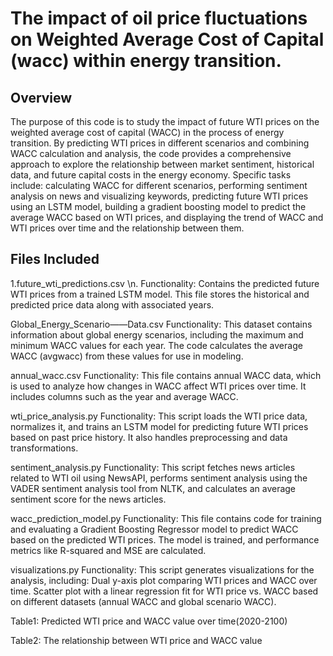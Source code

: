 # The impact of oil price fluctuations on Weighted Average Cost of Capital (wacc) within energy transition.

## Overview 

The purpose of this code is to study the impact of future WTI prices on the weighted average cost of capital (WACC) in the process of energy transition. By predicting WTI prices in different scenarios and combining WACC calculation and analysis, the code provides a comprehensive approach to explore the relationship between market sentiment, historical data, and future capital costs in the energy economy. Specific tasks include: calculating WACC for different scenarios, performing sentiment analysis on news and visualizing keywords, predicting future WTI prices using an LSTM model, building a gradient boosting model to predict the average WACC based on WTI prices, and displaying the trend of WACC and WTI prices over time and the relationship between them.

## Files Included

1.future_wti_predictions.csv \n.
Functionality: Contains the predicted future WTI prices from a trained LSTM model. This file stores the historical and predicted price data along with associated years.

Global_Energy_Scenario——Data.csv
Functionality: This dataset contains information about global energy scenarios, including the maximum and minimum WACC values for each year. The code calculates the average WACC (avgwacc) from these values for use in modeling.

annual_wacc.csv
Functionality: This file contains annual WACC data, which is used to analyze how changes in WACC affect WTI prices over time. It includes columns such as the year and average WACC.

wti_price_analysis.py
Functionality: This script loads the WTI price data, normalizes it, and trains an LSTM model for predicting future WTI prices based on past price history. It also handles preprocessing and data transformations.

sentiment_analysis.py
Functionality: This script fetches news articles related to WTI oil using NewsAPI, performs sentiment analysis using the VADER sentiment analysis tool from NLTK, and calculates an average sentiment score for the news articles.

wacc_prediction_model.py
Functionality: This file contains code for training and evaluating a Gradient Boosting Regressor model to predict WACC based on the predicted WTI prices. The model is trained, and performance metrics like R-squared and MSE are calculated.

visualizations.py
Functionality: This script generates visualizations for the analysis, including:
Dual y-axis plot comparing WTI prices and WACC over time.
Scatter plot with a linear regression fit for WTI price vs. WACC based on different datasets (annual WACC and global scenario WACC).




Table1: Predicted WTI price and WACC value over time(2020-2100)


Table2: The relationship between WTI price and WACC value



